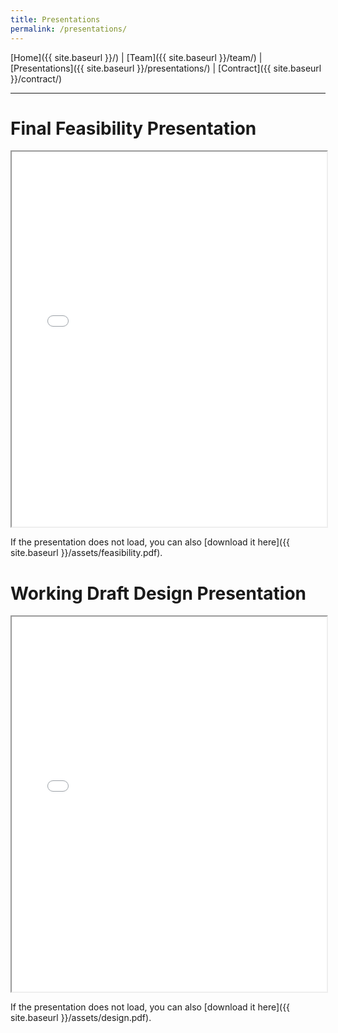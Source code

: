 ```yaml
---
title: Presentations
permalink: /presentations/
---
```


[Home]({{ site.baseurl }}/) | [Team]({{ site.baseurl }}/team/) | [Presentations]({{ site.baseurl }}/presentations/) | [Contract]({{ site.baseurl }}/contract/)


---

# Final Feasibility Presentation

<iframe src="{{ site.baseurl }}/assets/feasibility.pdf"
        width="100%"
        height="600px">
</iframe>

If the presentation does not load, you can also [download it here]({{ site.baseurl }}/assets/feasibility.pdf).

# Working Draft Design Presentation

<iframe src="{{ site.baseurl }}/assets/design.pdf"
        width="100%"
        height="600px">
</iframe>

If the presentation does not load, you can also [download it here]({{ site.baseurl }}/assets/design.pdf).